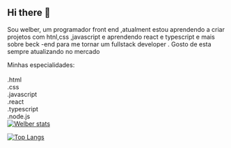## Hi there 👋

Sou welber, um programador front end ,atualment estou aprendendo a criar projetos com htnl,css ,javascript e aprendendo react e typescript e mais sobre beck -end para me tornar um fullstack developer . Gosto de esta sempre atualizando no mercado 

Minhas especialidades:
<br>
<br>
.html
<br>
.css
<br>
.javascript
<br>
.react
<br>
.typescript
<br>
.node.js
<br>
[![Welber stats](https://github-readme-stats.vercel.app/api?username=sw25rfwelsil)](https://github.com/anuraghazra/github-readme-stats)

[![Top Langs](https://github-readme-stats.vercel.app/api/top-langs/?username=sw25rfwelsil)](https://github.com/anuraghazra/github-readme-stats)
